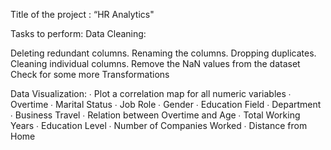 Title of the project : “HR Analytics"


Tasks to perform:
Data Cleaning:

Deleting redundant columns.
Renaming the columns.
Dropping duplicates.
Cleaning individual columns.
Remove the NaN values from the dataset
Check for some more Transformations


Data Visualization:
∙ Plot a correlation map for all numeric variables
∙ Overtime
∙ Marital Status
∙ Job Role
∙ Gender
∙ Education Field
∙ Department
∙ Business Travel
∙ Relation between Overtime and Age
∙ Total Working Years
∙ Education Level
∙ Number of Companies Worked
∙ Distance from Home
